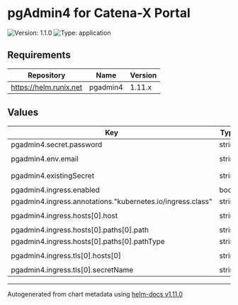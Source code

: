 # pgAdmin4 for Catena-X Portal

![Version: 1.1.0](https://img.shields.io/badge/Version-1.1.0-informational?style=flat-square) ![Type: application](https://img.shields.io/badge/Type-application-informational?style=flat-square) 

## Requirements

| Repository | Name | Version |
|------------|------|---------|
| https://helm.runix.net | pgadmin4 | 1.11.x |

## Values

| Key | Type | Default | Description |
|-----|------|---------|-------------|
| pgadmin4.secret.password | string | `""` |  |
| pgadmin4.env.email | string | `"portal@catena-x.net"` |  |
| pgadmin4.existingSecret | string | `"secret-pgadmin4"` |  |
| pgadmin4.ingress.enabled | bool | `false` |  |
| pgadmin4.ingress.annotations."kubernetes.io/ingress.class" | string | `"nginx"` |  |
| pgadmin4.ingress.hosts[0].host | string | `"portal-pgadmin4.dummy"` |  |
| pgadmin4.ingress.hosts[0].paths[0].path | string | `"/"` |  |
| pgadmin4.ingress.hosts[0].paths[0].pathType | string | `"Prefix"` |  |
| pgadmin4.ingress.tls[0].hosts[0] | string | `"portal-pgadmin4.dummy"` |  |
| pgadmin4.ingress.tls[0].secretName | string | `"tls-secret"` |  |


----------------------------------------------
Autogenerated from chart metadata using [helm-docs v1.11.0](https://github.com/norwoodj/helm-docs/releases/v1.11.0)
